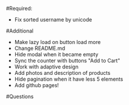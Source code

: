 #Required:

- Fix sorted username by unicode

#Additional
- Make lazy load on button load more
- Change README.md
- Hide modal when it became empty
- Sync the counter with buttons "Add to Cart"
- Work with adaptive design
- Add photos and description of products
- Hide pagination when it have less 5 elements
- Add github pages!

#Questions
